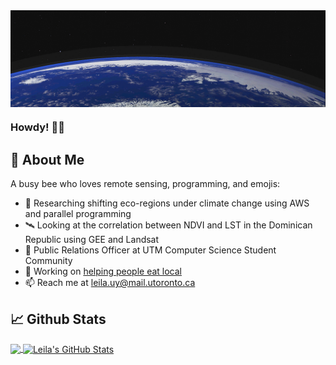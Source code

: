 <img align="center" src="https://github.com/Leila-U/Leila-U/blob/main/NASAtraj.gif">

### Howdy! 👋🤠

## 🌻 About Me

A busy bee who loves remote sensing, programming, and emojis:
- 🍑 Researching shifting eco-regions under climate change using AWS and parallel programming
- 🛰️ Looking at the correlation between NDVI and LST in the Dominican Republic using GEE and Landsat
- 📣 Public Relations Officer at UTM Computer Science Student Community
- 🌱 Working on [helping people eat local](https://github.com/Greenie-Beenie/Buy-Green-Website)
- 📫 Reach me at leila.uy@mail.utoronto.ca

## 📈 Github Stats

<a href="https://github.com/Leila-U">
    <img align="center" src="https://github-readme-stats.vercel.app/api/top-langs/?username=Leila-U&langs_count=3&theme=vue" />
</a>

<a href="https://youtu.be/dQw4w9WgXcQ">
    <img align="center" src="https://github-readme-stats.vercel.app/api?username=Leila-U&show_icons=true&theme=vue&line_height=27" alt="Leila's GitHub Stats" />
</a>
